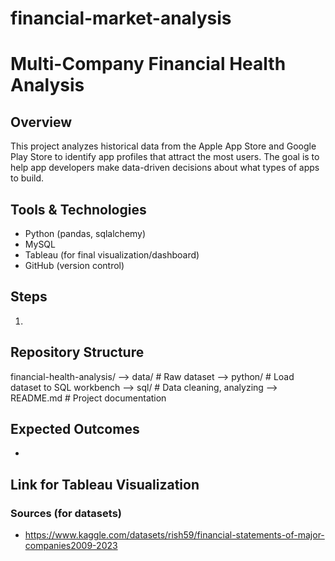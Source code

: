 # financial-market-analysis

# Multi-Company Financial Health Analysis

## Overview
This project analyzes historical data from the Apple App Store and Google Play Store to identify app profiles that attract the most users.
The goal is to help app developers make data-driven decisions about what types of apps to build.

## Tools & Technologies
- Python (pandas, sqlalchemy)
- MySQL
- Tableau (for final visualization/dashboard)
- GitHub (version control)

## Steps
1. 

## Repository Structure
financial-health-analysis/
--> data/ # Raw dataset
--> python/ # Load dataset to SQL workbench
--> sql/ # Data cleaning, analyzing
--> README.md # Project documentation

## Expected Outcomes
- 

## Link for Tableau Visualization


### Sources (for datasets)
- https://www.kaggle.com/datasets/rish59/financial-statements-of-major-companies2009-2023


